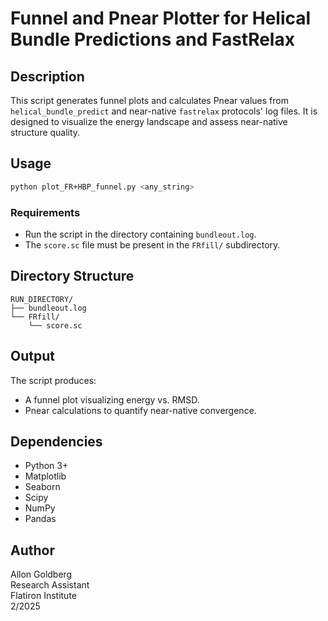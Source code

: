 # Funnel and Pnear Plotter for Helical Bundle Predictions and FastRelax

## Description
This script generates funnel plots and calculates Pnear values from `helical_bundle_predict` and near-native `fastrelax` protocols' log files. It is designed to visualize the energy landscape and assess near-native structure quality.

## Usage
```bash
python plot_FR+HBP_funnel.py <any_string>
```

### Requirements
- Run the script in the directory containing `bundleout.log`.
- The `score.sc` file must be present in the `FRfill/` subdirectory.

## Directory Structure
```
RUN_DIRECTORY/
├── bundleout.log
└── FRfill/
    └── score.sc
```

## Output
The script produces:
- A funnel plot visualizing energy vs. RMSD.
- Pnear calculations to quantify near-native convergence.

## Dependencies
- Python 3+
- Matplotlib
- Seaborn
- Scipy
- NumPy
- Pandas

## Author
Allon Goldberg  
Research Assistant  
Flatiron Institute  
2/2025

